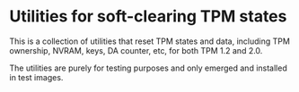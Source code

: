 # Utilities for soft-clearing TPM states

This is a collection of utilities that reset TPM states and
data, including TPM ownership, NVRAM, keys, DA counter, etc, for both
TPM 1.2 and 2.0.

The utilities are purely for testing purposes and only emerged and
installed in test images.
